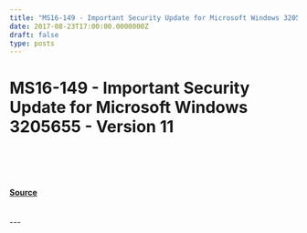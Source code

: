 ```yaml
---
title: "MS16-149 - Important Security Update for Microsoft Windows 3205655 - Version 11"
date: 2017-08-23T17:00:00.0000000Z
draft: false
type: posts
---
```

# MS16-149 - Important Security Update for Microsoft Windows 3205655 - Version 11

<br/>

<br/>

<br/>


#### [Source](https://technet.microsoft.com/en-us/library/security/MS16-149)

<br/>
---
